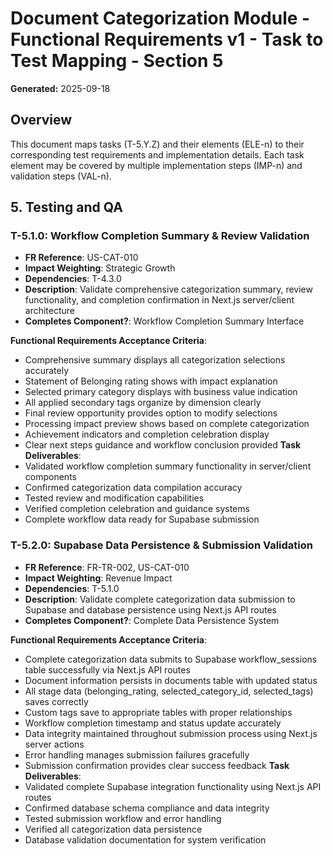# Document Categorization Module - Functional Requirements v1 - Task to Test Mapping - Section 5
**Generated:** 2025-09-18

## Overview
This document maps tasks (T-5.Y.Z) and their elements (ELE-n) to their corresponding test requirements and implementation details. Each task element may be covered by multiple implementation steps (IMP-n) and validation steps (VAL-n).

## 5. Testing and QA

### T-5.1.0: Workflow Completion Summary & Review Validation

- **FR Reference**: US-CAT-010
- **Impact Weighting**: Strategic Growth
- **Dependencies**: T-4.3.0
- **Description**: Validate comprehensive categorization summary, review functionality, and completion confirmation in Next.js server/client architecture
- **Completes Component?**: Workflow Completion Summary Interface

**Functional Requirements Acceptance Criteria**:
- Comprehensive summary displays all categorization selections accurately
- Statement of Belonging rating shows with impact explanation
- Selected primary category displays with business value indication
- All applied secondary tags organize by dimension clearly
- Final review opportunity provides option to modify selections
- Processing impact preview shows based on complete categorization
- Achievement indicators and completion celebration display
- Clear next steps guidance and workflow conclusion provided
**Task Deliverables**:
- Validated workflow completion summary functionality in server/client components
- Confirmed categorization data compilation accuracy
- Tested review and modification capabilities
- Verified completion celebration and guidance systems
- Complete workflow data ready for Supabase submission

### T-5.2.0: Supabase Data Persistence & Submission Validation

- **FR Reference**: FR-TR-002, US-CAT-010
- **Impact Weighting**: Revenue Impact
- **Dependencies**: T-5.1.0
- **Description**: Validate complete categorization data submission to Supabase and database persistence using Next.js API routes
- **Completes Component?**: Complete Data Persistence System

**Functional Requirements Acceptance Criteria**:
- Complete categorization data submits to Supabase workflow_sessions table successfully via Next.js API routes
- Document information persists in documents table with updated status
- All stage data (belonging_rating, selected_category_id, selected_tags) saves correctly
- Custom tags save to appropriate tables with proper relationships
- Workflow completion timestamp and status update accurately
- Data integrity maintained throughout submission process using Next.js server actions
- Error handling manages submission failures gracefully
- Submission confirmation provides clear success feedback
**Task Deliverables**:
- Validated complete Supabase integration functionality using Next.js API routes
- Confirmed database schema compliance and data integrity
- Tested submission workflow and error handling
- Verified all categorization data persistence
- Database validation documentation for system verification


